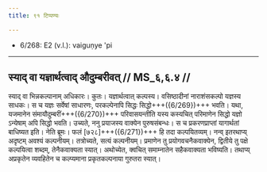 ```yaml
---
title: ९१ टिप्पण्यः

---
```

- 6/268: E2 (v.l.): vaiguṇye 'pi

____________________________________________


## स्याद् वा यज्ञार्थत्वाद् औदुम्बरीवत् // MS_६,६.४ //

स्याद् वा भिन्नकल्पानाम् अधिकारः। कुतः। यज्ञार्थत्वात् कल्पस्य। वसिष्ठादीनां नाराशंसकल्पो यज्ञस्य साधकः। स च यज्ञः सर्वेषां साधारणः, परकल्पेनापि सिद्धः सिद्धो+++({6/269})+++ भवति। यथा, यजमानेन संमायौदुम्बरीं+++({6/270})+++ परिवासयन्तीति यस्य कस्यचित् परिमाणेन सिद्धो यज्ञो ऽन्येषाम् अपि सिद्धो भवति। उच्यते, ननु प्रयाजस्य वाक्येन पुरुषसंबन्धः। स च प्रकरणप्राप्तां यागार्थतां बाधिष्यत इति। नेति ब्रूमः। फलं [७२८]+++({6/271})+++ हि तदा कल्पयितव्यम्। नन्व् इतरथाप्य् अदृष्टम् अवश्यं कल्पनीयम्। तत्रोच्यते, सत्यं कल्पनीयम्। प्रमाणेन तु प्रयोगवचनैकवाक्येन, द्वितीये तु पक्षे कल्पयित्वा शब्दम्, तेनैकवाक्यता स्यात्। अथोच्येत, क्वचित् समाम्नातेन सहैकवाक्यता भविष्यति। तथाप्य् अप्रकृतेन व्यवहितेन च कल्प्यमाना प्रकृतकल्पनाया गुरुतरा स्यात्।
